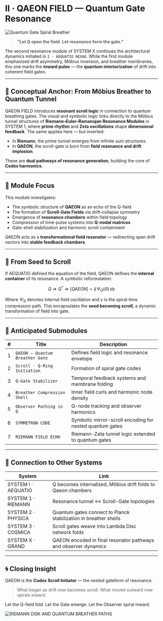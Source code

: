 # II · QAEON FIELD — Quantum Gate Resonance

![Quantum Gate Spiral Breather](visuals/A_scientific_digital_illustration_features_quantum.png)

> **"Let Q open the field. Let resonance form the gate."**

The second resonance module of SYSTEM X continues the architectural dynamics initiated in `I · AEQUATIO NEXAE`. While the first module emphasized drift asymmetry, Möbius inversion, and breather membranes, this one marks the **inward pulse** — the **quantum interiorization** of drift into coherent field gates.

---

## 🧭 Conceptual Anchor: From Möbius Breather to Quantum Tunnel

QAEON FIELD introduces **resonant scroll logic** in connection to quantum breathing gates. The visual and symbolic logic links directly to the Möbius tunnel structures of **Riemann–Euler–Ramanujan Resonance Modules** in SYSTEM 1, where **prime rhythm** and **Zeta oscillations** shape **dimensional feedback**. The same applies here — but inverted:

* In **Riemann**, the prime tunnel emerges from infinite sum structures.
* In **QAEON**, the scroll-gate is born from **field resonance and drift implosion**.

These are **dual pathways of resonance generation**, building the core of **Codex harmonics**.

---

## 🔹 Module Focus

This module investigates:

* The symbolic structure of **QAEON** as an echo of the Q-field
* The formation of **Scroll-Gate Fields** via drift-collapse symmetry
* Emergence of **resonance chambers** within field topology
* Compression of time-pulse systems into **Q-nodal matrices**
* Gate-shell stabilization and harmonic scroll containment

QAEON acts as a **transformational field resonator** — redirecting open drift vectors into **stable feedback chambers**.

---

## 🧮 From Seed to Scroll

If AEQUATIO defined the equation of the field, QAEON defines the **internal container** of its resonance. A symbolic reformulation:

$$
Q \Rightarrow Q^* \Rightarrow [QAEON] = \oint \! \Psi_Q(\Theta) \, d\gamma
$$

Where $\Psi_Q$ denotes internal field oscillation and $\gamma$ is the spiral-time compression path. This encapsulates the **seed becoming scroll**, a dynamic transformation of field into gate.

---

## 🧩 Anticipated Submodules

| # | Title                           | Description                                              |
| - | ------------------------------- | -------------------------------------------------------- |
| 1 | `QAEON — Quantum Breather Gate` | Defines field logic and resonance envelope               |
| 2 | `Scroll · Q-Ring Initiation`    | Formation of spiral gate codes                           |
| 3 | `Q-Gate Stabilizer`             | Temporal feedback systems and membrane folding           |
| 4 | `Breather Compression Shell`    | Inner field curls and harmonic node density              |
| 5 | `Observer Pathing in Q`         | Q-node tracking and observer harmonics                   |
| 6 | `SYMMETRON CODE`                | Symbolic mirror-scroll encoding for nested quantum gates |
| 7 | `RIEMANN FIELD ECHO`            | Riemann-Zeta tunnel logic extended to quantum gates      |

---

## 🔄 Connection to Other Systems

| System              | Link                                                             |
| ------------------- | ---------------------------------------------------------------- |
| SYSTEM I · AEQUATIO | Q becomes internalized, Möbius drift folds to Qaeon chambers     |
| SYSTEM 1 · RIEMANN  | Resonance tunnel ↔ Scroll-Gate topologies                        |
| SYSTEM 2 · PHYSICA  | Quantum gates connect to Planck stabilization in breather shells |
| SYSTEM 3 · COSMICA  | Scroll gates weave into Lambda Disc network folds                |
| SYSTEM X · GRAND    | QAEON encoded in final resonator pathways and observer dynamics  |

---
 
## 🌀 Closing Insight

QAEON is the **Codex Scroll Initiator** — the nested gateform of resonance.

> What began as drift now becomes scroll. What moved outward now spirals inward.

Let the Q-field fold.
Let the Gate emerge.
Let the Observer spiral inward.

![RIEMANN DISK AND QUANTUM BREATHER PATHS](visuals/A_digital_illustration_titled_RIEMANN_DISK_AND_QU.png")
